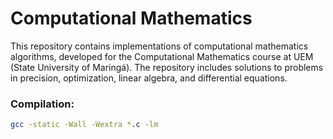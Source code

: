 # Computational Mathematics

This repository contains implementations of computational mathematics algorithms, developed for the Computational Mathematics course at UEM (State University of Maringá). The repository includes solutions to problems in precision, optimization, linear algebra, and differential equations.

### Compilation:
```bash 
gcc -static -Wall -Wextra *.c -lm
```
